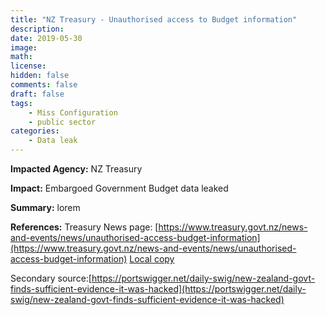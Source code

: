 ```yaml
---
title: "NZ Treasury - Unauthorised access to Budget information"
description: 
date: 2019-05-30
image: 
math: 
license: 
hidden: false
comments: false
draft: false
tags: 
    - Miss Configuration
    - public sector
categories:
    - Data leak
---
```

**Impacted Agency:**
NZ Treasury

**Impact:**
Embargoed Government Budget data leaked 

**Summary:**
lorem

**References:**
Treasury News page: [https://www.treasury.govt.nz/news-and-events/news/unauthorised-access-budget-information](https://www.treasury.govt.nz/news-and-events/news/unauthorised-access-budget-information)
[Local copy][def]

Secondary source:[https://portswigger.net/daily-swig/new-zealand-govt-finds-sufficient-evidence-it-was-hacked](https://portswigger.net/daily-swig/new-zealand-govt-finds-sufficient-evidence-it-was-hacked)

[def]: LocalCopy.html